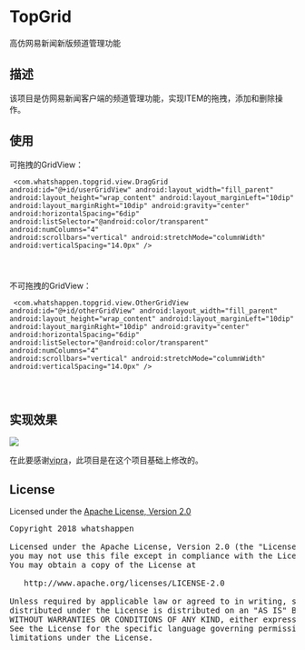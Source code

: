 # TopGrid
高仿网易新闻新版频道管理功能

## 描述
该项目是仿网易新闻客户端的频道管理功能，实现ITEM的拖拽，添加和删除操作。

## 使用  
可拖拽的GridView：  
    <pre><code>
		<com.whatshappen.topgrid.view.DragGrid
                	android:id="@+id/userGridView"
                	android:layout_width="fill_parent"
                	android:layout_height="wrap_content"
                	android:layout_marginLeft="10dip"
                	android:layout_marginRight="10dip"
                	android:gravity="center"
                	android:horizontalSpacing="6dip"
                	android:listSelector="@android:color/transparent"
                	android:numColumns="4"
                	android:scrollbars="vertical"
                	android:stretchMode="columnWidth"
                	android:verticalSpacing="14.0px" />

</code></pre>
不可拖拽的GridView：  
	<pre><code>
		<com.whatshappen.topgrid.view.OtherGridView
                    android:id="@+id/otherGridView"
                    android:layout_width="fill_parent"
                    android:layout_height="wrap_content"
                    android:layout_marginLeft="10dip"
                    android:layout_marginRight="10dip"
                    android:gravity="center"
                    android:horizontalSpacing="6dip"
                    android:listSelector="@android:color/transparent"
                    android:numColumns="4"
                    android:scrollbars="vertical"
                    android:stretchMode="columnWidth"
                    android:verticalSpacing="14.0px" />

</code></pre>

## 实现效果
![](https://github.com/whatshappen/TopGrid/blob/master/screenshots/demo.gif)  

在此要感谢[vipra](http://blog.csdn.net/vipzjyno1/article/details/25005851)，此项目是在这个项目基础上修改的。
## License
Licensed under the [Apache License, Version 2.0](http://www.apache.org/licenses/LICENSE-2.0.html)  
<pre>
Copyright 2018 whatshappen

Licensed under the Apache License, Version 2.0 (the "License");
you may not use this file except in compliance with the License.
You may obtain a copy of the License at

   http://www.apache.org/licenses/LICENSE-2.0

Unless required by applicable law or agreed to in writing, software
distributed under the License is distributed on an "AS IS" BASIS,
WITHOUT WARRANTIES OR CONDITIONS OF ANY KIND, either express or implied.
See the License for the specific language governing permissions and
limitations under the License.
</pre>
